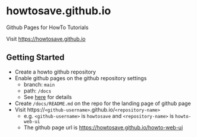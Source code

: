 # howtosave.github.io

Github Pages for HowTo Tutorials

Visit https://howtosave.github.io

## Getting Started

- Create a howto github repository
- Enable github pages on the github repository settings
  - branch: `main`
  - path: `/docs`
  - See [here](https://docs.github.com/en/pages) for details
- Create `/docs/README.md` on the repo for the landing page of github page
- Visit https://`<github-username>`.github.io/`<repository-name>`
  - e.g. `<github-username>` is `howtosave` and `<repository-name>` is `howto-web-ui`
  - The github page url is https://howtosave.github.io/howto-web-ui
